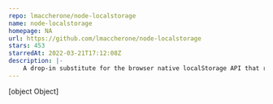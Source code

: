 ```yaml
---
repo: lmaccherone/node-localstorage
name: node-localstorage
homepage: NA
url: https://github.com/lmaccherone/node-localstorage
stars: 453
starredAt: 2022-03-21T17:12:08Z
description: |-
    A drop-in substitute for the browser native localStorage API that runs on node.js.
---
```


[object Object]
